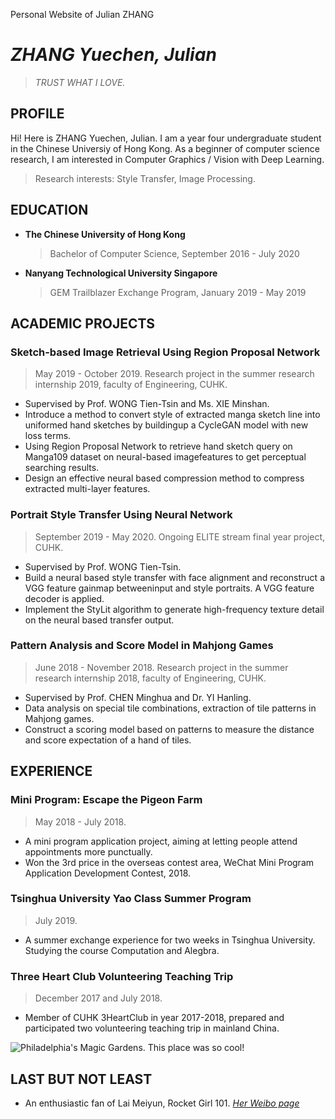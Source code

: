 Personal Website of Julian ZHANG
# *ZHANG Yuechen, Julian*
>*TRUST WHAT I LOVE.*

## PROFILE
Hi! Here is ZHANG Yuechen, Julian. I am a year four undergraduate student in the Chinese Universiy of Hong Kong. As a beginner of computer science research, I am interested in Computer Graphics / Vision with Deep Learning. 
>Research interests: Style Transfer, Image Processing.

## EDUCATION
- **The Chinese University of Hong Kong**
  >Bachelor of Computer Science, September 2016 - July 2020
- **Nanyang Technological University Singapore**
  > GEM Trailblazer Exchange Program, January 2019 - May 2019

## ACADEMIC PROJECTS
### Sketch-based Image Retrieval Using Region Proposal Network
>May 2019 - October 2019. Research project in the summer research internship 2019, faculty of Engineering, CUHK.
- Supervised by Prof. WONG Tien-Tsin and Ms. XIE Minshan.
- Introduce a method to convert style of extracted manga sketch line into uniformed hand sketches by buildingup a CycleGAN model with new loss terms.
- Using Region Proposal Network to retrieve hand sketch query on Manga109 dataset on neural-based imagefeatures to get perceptual searching results.
- Design an effective neural based compression method to compress extracted multi-layer features.

### Portrait Style Transfer Using Neural Network
>September 2019 - May 2020. Ongoing ELITE stream final year project, CUHK.
- Supervised by Prof. WONG Tien-Tsin.
- Build a neural based style transfer with face alignment and reconstruct a VGG feature gainmap betweeninput and style portraits. A VGG feature decoder is applied.
- Implement the StyLit algorithm to generate high-frequency texture detail on the neural based transfer output.

### Pattern Analysis and Score Model in Mahjong Games
>June 2018 - November 2018. Research project in the summer research internship 2018, faculty of Engineering, CUHK.
- Supervised by Prof. CHEN Minghua and Dr. YI Hanling.
- Data analysis on special tile combinations, extraction of tile patterns in Mahjong games.
- Construct a scoring model based on patterns to measure the distance and score expectation of a hand of tiles.

## EXPERIENCE
### Mini Program: Escape the Pigeon Farm
>May 2018 - July 2018. 
- A mini program application project, aiming at letting people attend appointments more punctually.
- Won the 3rd price in the overseas contest area, WeChat Mini Program Application Development Contest, 2018.
### Tsinghua University Yao Class Summer Program
> July 2019.
- A summer exchange experience for two weeks in Tsinghua University. Studying the course Computation and Alegbra.
### Three Heart Club Volunteering Teaching Trip
> December 2017 and July 2018.
- Member of CUHK 3HeartClub in year 2017-2018, prepared and participated two volunteering teaching trip in mainland China.

![Philadelphia's Magic Gardens. This place was so cool!](/img/ "Philadelphia's Magic Gardens")

## LAST BUT NOT LEAST
 - An enthusiastic fan of Lai Meiyun, Rocket Girl 101. *[Her Weibo page](https://www.weibo.com/p/1004065541182601)*
